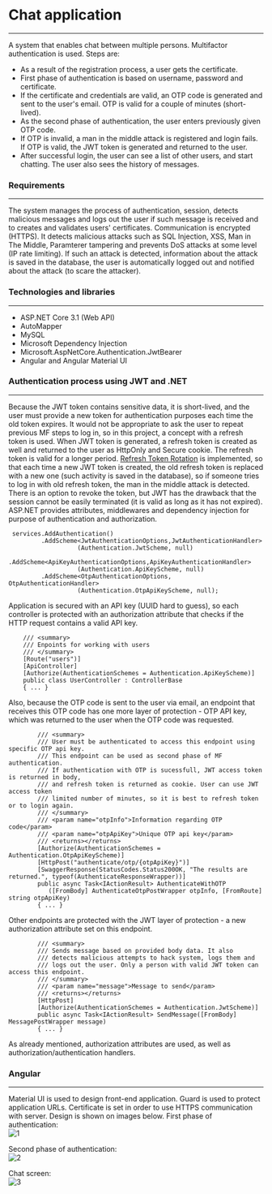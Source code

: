# Chat application
------------------------

A system that enables chat between multiple persons. Multifactor authentication is used. Steps are:
- As a result of the registration process, a user gets the certificate.
- First phase of authentication is based on username, password and certificate.
- If the certificate and credentials are valid, an OTP code is generated and sent to the user's email. OTP is valid for a couple of minutes (short-lived).
- As the second phase of authentication, the user enters previously given OTP code.
- If OTP is invalid, a man in the middle attack is registered and login fails. If OTP is valid, the JWT token is generated and returned to the user.
- After successful login, the user can see a list of other users, and start chatting. The user also sees the history of messages. 

### Requirements
-------------------
The system manages the process of authentication, session, detects malicious messages and logs out the user if such message is received and to creates and validates users' certificates.
Communication is encrypted (HTTPS). It detects malicious attacks such as SQL Injection, XSS, Man in The Middle, Paramterer tampering and prevents DoS attacks at some level (IP rate limiting). If such an attack is detected, information about the attack is saved in the database, the user is automatically logged out and notified about the attack (to scare the attacker).

### Technologies and libraries
---------------------------------
- ASP.NET Core 3.1 (Web API)
- AutoMapper
- MySQL
- Microsoft Dependency Injection
- Microsoft.AspNetCore.Authentication.JwtBearer
- Angular and Angular Material UI

### Authentication process using JWT and .NET
---------------------------------
Because the JWT token contains sensitive data, it is short-lived, and the user must provide a new token for authentication purposes each time the old token expires. It would not be appropriate to ask the user to repeat previous MF steps to log in, so in this project, a concept with a refresh token is used. When JWT token is generated, a refresh token is created as well and returned to the user as HttpOnly and Secure cookie. The refresh token is valid for a longer period. [Refresh Token Rotation](https://auth0.com/docs/security/tokens/refresh-tokens/refresh-token-rotation) is implemented, so that each time a new JWT token is created, the old refresh token is replaced with a new one (such activity is saved in the database), so if someone tries to log in with old refresh token, the man in the middle attack is detected. There is an option to revoke the token, but JWT has the drawback that the session cannot be easily terminated (it is valid as long as it has not expired).
ASP.NET provides attributes, middlewares and dependency injection for purpose of authentication and authorization.
~~~~~~
 services.AddAuthentication()
         .AddScheme<JwtAuthenticationOptions,JwtAuthenticationHandler>
                   (Authentication.JwtScheme, null)
         .AddScheme<ApiKeyAuthenticationOptions,ApiKeyAuthenticationHandler>
                   (Authentication.ApiKeyScheme, null)
         .AddScheme<OtpAuthenticationOptions, OtpAuthenticationHandler>
                   (Authentication.OtpApiKeyScheme, null);
~~~~~~

Application is secured with an API key (UUID hard to guess), so each controller is protected with an authorization attribute that checks if the HTTP request contains a valid API key.
~~~~~~
    /// <summary>
    /// Enpoints for working with users
    /// </summary>
    [Route("users")]
    [ApiController]
    [Authorize(AuthenticationSchemes = Authentication.ApiKeyScheme)]
    public class UserController : ControllerBase
    { ... }
~~~~~~
Also, because the OTP code is sent to the user via email, an endpoint that receives this OTP code has one more layer of protection - OTP API key, which was returned to the user when the OTP code was requested. 
~~~~~
        /// <summary>
        /// User must be authenticated to access this endpoint using specific OTP api key.
        /// This endpoint can be used as second phase of MF authentication.
        /// If authentication with OTP is sucessfull, JWT access token is returned in body, 
        /// and refresh token is returned as cookie. User can use JWT access token 
        /// limited number of minutes, so it is best to refresh token or to login again.
        /// </summary>
        /// <param name="otpInfo">Information regarding OTP code</param>
        /// <param name="otpApiKey">Unique OTP api key</param>
        /// <returns></returns>
        [Authorize(AuthenticationSchemes = Authentication.OtpApiKeyScheme)]
        [HttpPost("authenticate/otp/{otpApiKey}")]
        [SwaggerResponse(StatusCodes.Status200OK, "The results are returned.", typeof(AuthenticateResponseWrapper))]
        public async Task<IActionResult> AuthenticateWithOTP
           ([FromBody] AuthenticateOtpPostWrapper otpInfo, [FromRoute] string otpApiKey)
        { ... }
~~~~~
Other endpoints are protected with the JWT layer of protection - a new authorization attribute set on this endpoint.
~~~~~~~~
        /// <summary>
        /// Sends message based on provided body data. It also 
        /// detects malicious attempts to hack system, logs them and 
        /// logs out the user. Only a person with valid JWT token can access this endpoint.
        /// </summary>
        /// <param name="message">Message to send</param>
        /// <returns></returns>
        [HttpPost]
        [Authorize(AuthenticationSchemes = Authentication.JwtScheme)]
        public async Task<IActionResult> SendMessage([FromBody] MessagePostWrapper message)
        { ... }  
~~~~~~~~~~~

As already mentioned, authorization attributes are used, as well as authorization/authentication handlers. 

### Angular
---------------
Material UI is used to design front-end application. Guard is used to protect application URLs. Certificate is set in order to use HTTPS communication with server. 
Design is shown on images below.
First phase of authentication:  
![1](/0.jpg)  

Second phase of authentication:  
![2](/1.jpg)  

Chat screen:  
![3](/2.jpg)